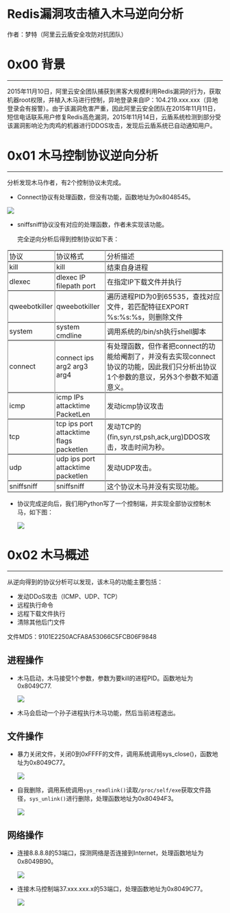 # Redis漏洞攻击植入木马逆向分析

作者：梦特（阿里云云盾安全攻防对抗团队）

0x00 背景
=======

* * *

2015年11月10日，阿里云安全团队捕获到黑客大规模利用Redis漏洞的行为，获取机器root权限，并植入木马进行控制，异地登录来自IP：104.219.xxx.xxx（异地登录会有报警）。由于该漏洞危害严重，因此阿里云安全团队在2015年11月11日，短信电话联系用户修复Redis高危漏洞，2015年11月14日，云盾系统检测到部分受该漏洞影响沦为肉鸡的机器进行DDOS攻击，发现后云盾系统已自动通知用户。

0x01 木马控制协议逆向分析
===============

* * *

分析发现木马作者，有2个控制协议未完成。

*   Connect协议有处理函数，但没有功能，函数地址为0x8048545。

![](http://drops.javaweb.org/uploads/images/aae1aab122a6b567fdedf30d71be71c4322d3325.jpg)

*   sniffsniff协议没有对应的处理函数，作者未实现该功能。
    
    完全逆向分析后得到控制协议如下表：
    

<table border="1" style="box-sizing: border-box; border-collapse: separate; border-spacing: 0px; background-color: transparent; border-top: 1px solid rgb(224, 224, 224); border-left: 1px solid rgb(224, 224, 224);"><tbody style="box-sizing: border-box;"><tr style="box-sizing: border-box;"><td style="box-sizing: border-box; padding: 0px 3px; border-bottom: 1px solid rgb(224, 224, 224); border-right: 1px solid rgb(224, 224, 224);">协议</td><td style="box-sizing: border-box; padding: 0px 3px; border-bottom: 1px solid rgb(224, 224, 224); border-right: 1px solid rgb(224, 224, 224);">协议格式</td><td style="box-sizing: border-box; padding: 0px 3px; border-bottom: 1px solid rgb(224, 224, 224); border-right: 1px solid rgb(224, 224, 224);">分析描述</td></tr><tr style="box-sizing: border-box;"><td style="box-sizing: border-box; padding: 0px 3px; border-bottom: 1px solid rgb(224, 224, 224); border-right: 1px solid rgb(224, 224, 224);">kill</td><td style="box-sizing: border-box; padding: 0px 3px; border-bottom: 1px solid rgb(224, 224, 224); border-right: 1px solid rgb(224, 224, 224);">kill</td><td style="box-sizing: border-box; padding: 0px 3px; border-bottom: 1px solid rgb(224, 224, 224); border-right: 1px solid rgb(224, 224, 224);">结束自身进程</td></tr><tr style="box-sizing: border-box;"><td style="box-sizing: border-box; padding: 0px 3px; border-bottom: 1px solid rgb(224, 224, 224); border-right: 1px solid rgb(224, 224, 224);">dlexec</td><td style="box-sizing: border-box; padding: 0px 3px; border-bottom: 1px solid rgb(224, 224, 224); border-right: 1px solid rgb(224, 224, 224);">dlexec IP filepath port</td><td style="box-sizing: border-box; padding: 0px 3px; border-bottom: 1px solid rgb(224, 224, 224); border-right: 1px solid rgb(224, 224, 224);">在指定IP下载文件并执行</td></tr><tr style="box-sizing: border-box;"><td style="box-sizing: border-box; padding: 0px 3px; border-bottom: 1px solid rgb(224, 224, 224); border-right: 1px solid rgb(224, 224, 224);">qweebotkiller</td><td style="box-sizing: border-box; padding: 0px 3px; border-bottom: 1px solid rgb(224, 224, 224); border-right: 1px solid rgb(224, 224, 224);">qweebotkiller</td><td style="box-sizing: border-box; padding: 0px 3px; border-bottom: 1px solid rgb(224, 224, 224); border-right: 1px solid rgb(224, 224, 224);">遍历进程PID为0到65535，查找对应文件，若匹配特征EXPORT %s:%s:%s，则删除文件</td></tr><tr style="box-sizing: border-box;"><td style="box-sizing: border-box; padding: 0px 3px; border-bottom: 1px solid rgb(224, 224, 224); border-right: 1px solid rgb(224, 224, 224);">system</td><td style="box-sizing: border-box; padding: 0px 3px; border-bottom: 1px solid rgb(224, 224, 224); border-right: 1px solid rgb(224, 224, 224);">system cmdline</td><td style="box-sizing: border-box; padding: 0px 3px; border-bottom: 1px solid rgb(224, 224, 224); border-right: 1px solid rgb(224, 224, 224);">调用系统的/bin/sh执行shell脚本</td></tr><tr style="box-sizing: border-box;"><td style="box-sizing: border-box; padding: 0px 3px; border-bottom: 1px solid rgb(224, 224, 224); border-right: 1px solid rgb(224, 224, 224);">connect</td><td style="box-sizing: border-box; padding: 0px 3px; border-bottom: 1px solid rgb(224, 224, 224); border-right: 1px solid rgb(224, 224, 224);">connect ips arg2 arg3 arg4</td><td style="box-sizing: border-box; padding: 0px 3px; border-bottom: 1px solid rgb(224, 224, 224); border-right: 1px solid rgb(224, 224, 224);">有处理函数，但作者把connect的功能给阉割了，并没有去实现connect协议的功能，因此我们只分析出协议1个参数的意议，另外3个参数不知道意义。</td></tr><tr style="box-sizing: border-box;"><td style="box-sizing: border-box; padding: 0px 3px; border-bottom: 1px solid rgb(224, 224, 224); border-right: 1px solid rgb(224, 224, 224);">icmp</td><td style="box-sizing: border-box; padding: 0px 3px; border-bottom: 1px solid rgb(224, 224, 224); border-right: 1px solid rgb(224, 224, 224);">icmp IPs attacktime PacketLen</td><td style="box-sizing: border-box; padding: 0px 3px; border-bottom: 1px solid rgb(224, 224, 224); border-right: 1px solid rgb(224, 224, 224);">发动icmp协议攻击</td></tr><tr style="box-sizing: border-box;"><td style="box-sizing: border-box; padding: 0px 3px; border-bottom: 1px solid rgb(224, 224, 224); border-right: 1px solid rgb(224, 224, 224);">tcp</td><td style="box-sizing: border-box; padding: 0px 3px; border-bottom: 1px solid rgb(224, 224, 224); border-right: 1px solid rgb(224, 224, 224);">tcp ips port attacktime flags packetlen</td><td style="box-sizing: border-box; padding: 0px 3px; border-bottom: 1px solid rgb(224, 224, 224); border-right: 1px solid rgb(224, 224, 224);">发动TCP的(fin,syn,rst,psh,ack,urg)DDOS攻击，攻击时间为秒。</td></tr><tr style="box-sizing: border-box;"><td style="box-sizing: border-box; padding: 0px 3px; border-bottom: 1px solid rgb(224, 224, 224); border-right: 1px solid rgb(224, 224, 224);">udp</td><td style="box-sizing: border-box; padding: 0px 3px; border-bottom: 1px solid rgb(224, 224, 224); border-right: 1px solid rgb(224, 224, 224);">udp ips port attacktime packetlen</td><td style="box-sizing: border-box; padding: 0px 3px; border-bottom: 1px solid rgb(224, 224, 224); border-right: 1px solid rgb(224, 224, 224);">发动UDP攻击。</td></tr><tr style="box-sizing: border-box;"><td style="box-sizing: border-box; padding: 0px 3px; border-bottom: 1px solid rgb(224, 224, 224); border-right: 1px solid rgb(224, 224, 224);">sniffsniff</td><td style="box-sizing: border-box; padding: 0px 3px; border-bottom: 1px solid rgb(224, 224, 224); border-right: 1px solid rgb(224, 224, 224);">sniffsniff</td><td style="box-sizing: border-box; padding: 0px 3px; border-bottom: 1px solid rgb(224, 224, 224); border-right: 1px solid rgb(224, 224, 224);">这个协议木马并没有实现功能。</td></tr></tbody></table>

*   协议完成逆向后，我们用Python写了一个控制端，并实现全部协议控制木马，如下图：
    
    ![](http://drops.javaweb.org/uploads/images/49d6a9f683121a1f2338b6963185f77e5bca2762.jpg)
    

0x02 木马概述
=========

* * *

从逆向得到的协议分析可以发现，该木马的功能主要包括：

*   发动DDoS攻击（ICMP、UDP、TCP）
*   远程执行命令
*   远程下载文件执行
*   清除其他后门文件

文件MD5：9101E2250ACFA8A53066C5FCB06F9848

进程操作
----

*   木马启动，木马接受1个参数，参数为要kill的进程PID。函数地址为0x8049C77.
    
    ![](http://drops.javaweb.org/uploads/images/a158176af1bf0ff3b4aed274650fc55741330279.jpg)
    
*   木马会启动一个孙子进程执行木马功能，然后当前进程退出。
    

文件操作
----

*   暴力关闭文件，关闭0到0xFFFF的文件，调用系统调用sys_close()，函数地址为0x8049C77。
    
    ![](http://drops.javaweb.org/uploads/images/a5674b849f3232ed2f87c29ecfcf9c7822f38517.jpg)
    
*   自我删除，调用系统调用`sys_readlink()`读取`/proc/self/exe`获取文件路径，`sys_unlink()`进行删除，处理函数地址为0x80494F3。
    
    ![](http://drops.javaweb.org/uploads/images/7f686d9842343b2b180e66bffb90e508812a4b1f.jpg)
    

网络操作
----

*   连接8.8.8.8的53端口，探测网络是否连接到Internet，处理函数地址为0x8049B90。
    
    ![](http://drops.javaweb.org/uploads/images/13ed65471a9fbcf60d400c0dba5b89778be2a89a.jpg)
    
*   连接木马控制端37.xxx.xxx.x的53端口，处理函数地址为0x8049C77。
    
    ![](http://drops.javaweb.org/uploads/images/41252429b8664c856271e05e496e747dbad748ea.jpg)